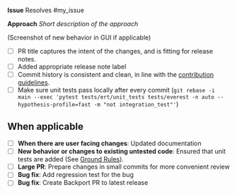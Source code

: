 **Issue**
Resolves #my_issue


**Approach**
_Short description of the approach_

(Screenshot of new behavior in GUI if applicable)


- [ ] PR title captures the intent of the changes, and is fitting for release notes.
- [ ] Added appropriate release note label
- [ ] Commit history is consistent and clean, in line with the [contribution guidelines](https://github.com/equinor/ert/blob/main/CONTRIBUTING.md).
- [ ] Make sure unit tests pass locally after every commit (`git rebase -i main
      --exec 'pytest tests/ert/unit_tests tests/everest -n auto --hypothesis-profile=fast -m "not integration_test"'`)

## When applicable
- [ ] **When there are user facing changes**: Updated documentation
- [ ] **New behavior or changes to existing untested code**: Ensured that unit tests are added (See [Ground Rules](https://github.com/equinor/ert/blob/main/CONTRIBUTING.md#ground-rules)).
- [ ] **Large PR**: Prepare changes in small commits for more convenient review
- [ ] **Bug fix**: Add regression test for the bug
- [ ] **Bug fix**: Create Backport PR to latest release

<!--
Adding labels helps the maintainers when writing release notes. This is the [list of release note labels](https://github.com/equinor/ert/labels?q=release-notes).
-->
